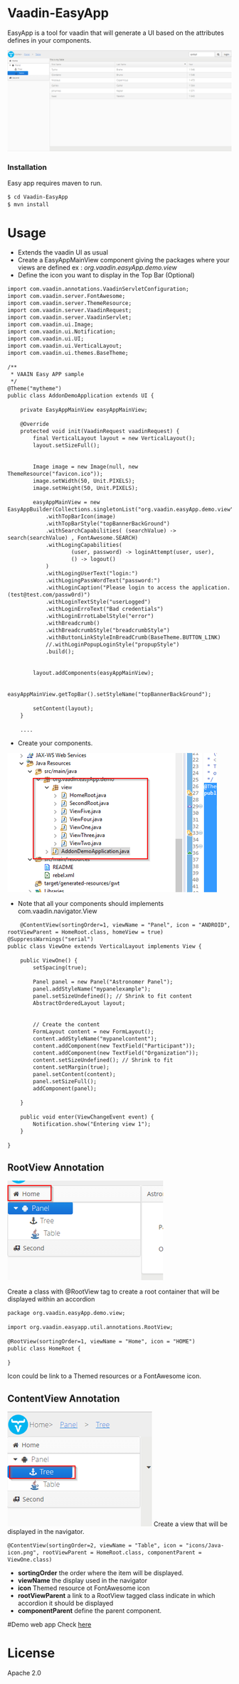 # Vaadin-EasyApp
EasyApp is a tool for vaadin that will generate a UI based on the attributes defines in your components.

![enter image description here](https://github.com/igolus/Vaadin-EasyApp/blob/master/docimg/application.png?raw=true)

### Installation
Easy app requires maven to run.

```sh
$ cd Vaadin-EasyApp
$ mvn install
```
# Usage
 - Extends the vaadin UI as usual 
 - Create a EasyAppMainView component giving the packages where your views are defined ex : *org.vaadin.easyApp.demo.view*
 - Define the icon you want to display in the Top Bar (Optional)

```
import com.vaadin.annotations.VaadinServletConfiguration;
import com.vaadin.server.FontAwesome;
import com.vaadin.server.ThemeResource;
import com.vaadin.server.VaadinRequest;
import com.vaadin.server.VaadinServlet;
import com.vaadin.ui.Image;
import com.vaadin.ui.Notification;
import com.vaadin.ui.UI;
import com.vaadin.ui.VerticalLayout;
import com.vaadin.ui.themes.BaseTheme;

/**
 * VAAIN Easy APP sample
 */
@Theme("mytheme")
public class AddonDemoApplication extends UI {

    private EasyAppMainView easyAppMainView;

	@Override
	protected void init(VaadinRequest vaadinRequest) {
        final VerticalLayout layout = new VerticalLayout();
        layout.setSizeFull();
        
        
        Image image = new Image(null, new ThemeResource("favicon.ico"));
		image.setWidth(50, Unit.PIXELS);
		image.setHeight(50, Unit.PIXELS);
		
		easyAppMainView = new EasyAppBuilder(Collections.singletonList("org.vaadin.easyApp.demo.view"))
        	.withTopBarIcon(image)
        	.withTopBarStyle("topBannerBackGround")
        	.withSearchCapabilities( (searchValue) -> search(searchValue) , FontAwesome.SEARCH)
        	.withLogingCapabilities( 
        			(user, password) -> loginAttempt(user, user),
        			() -> logout()
			)
        	.withLogingUserText("login:")
        	.withLogingPassWordText("password:")
        	.withLoginCaption("Please login to access the application. (test@test.com/passw0rd)")
        	.withLoginTextStyle("userLogged")
        	.withLoginErroText("Bad credentials")
        	.withLoginErrotLabelStyle("error")
        	.withBreadcrumb()
        	.withBreadcrumbStyle("breadcrumbStyle")
        	.withButtonLinkStyleInBreadCrumb(BaseTheme.BUTTON_LINK)
        	//.withLoginPopupLoginStyle("propupStyle")
        	.build();
	
		
		layout.addComponents(easyAppMainView);
        
		easyAppMainView.getTopBar().setStyleName("topBannerBackGround");
        
        setContent(layout);
    }
    
    ....
```

 - Create your components.

![enter image description here](https://github.com/igolus/Vaadin-EasyApp/blob/master/docimg/sample1.png?raw=true)
 
 - Note that all your components should implements com.vaadin.navigator.View
```
    @ContentView(sortingOrder=1, viewName = "Panel", icon = "ANDROID", rootViewParent = HomeRoot.class, homeView = true)
@SuppressWarnings("serial")
public class ViewOne extends VerticalLayout implements View {

    public ViewOne() {
        setSpacing(true);
        
        Panel panel = new Panel("Astronomer Panel");
        panel.addStyleName("mypanelexample");
        panel.setSizeUndefined(); // Shrink to fit content
        AbstractOrderedLayout layout;
		

        // Create the content
        FormLayout content = new FormLayout();
        content.addStyleName("mypanelcontent");
        content.addComponent(new TextField("Participant"));
        content.addComponent(new TextField("Organization"));
        content.setSizeUndefined(); // Shrink to fit
        content.setMargin(true);
        panel.setContent(content);
        panel.setSizeFull();
        addComponent(panel);

    }

	public void enter(ViewChangeEvent event) {
		Notification.show("Entering view 1");
	}

}
```
 
## RootView Annotation
![enter image description here](https://github.com/igolus/Vaadin-EasyApp/blob/master/docimg/rootView.png?raw=true)

Create a class with @RootView tag to create a root container that will be displayed within an accordion

    package org.vaadin.easyApp.demo.view;
    
    import org.vaadin.easyapp.util.annotations.RootView;
    
    @RootView(sortingOrder=1, viewName = "Home", icon = "HOME")
    public class HomeRoot {
    	
    }

Icon could be link to a Themed resources or a FontAwesome icon.

## ContentView Annotation
![enter image description here](https://github.com/igolus/Vaadin-EasyApp/blob/master/docimg/contentView.png?raw=true)
Create a view that will be displayed in the navigator.

    @ContentView(sortingOrder=2, viewName = "Table", icon = "icons/Java-icon.png", rootViewParent = HomeRoot.class, componentParent = ViewOne.class)

 - **sortingOrder** the order where the item will be displayed.
 - **viewName** the display used in the navigator
 - **icon** Themed resource ot FontAwesome icon
 - **rootViewParent** a link to a RootView tagged class indicate in which accordion it should be displayed 
 - **componentParent**  define the parent component.

#Demo web app
Check [here](https://github.com/igolus/easyApp-demo)

# License
Apache 2.0